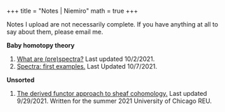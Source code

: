 +++
title = "Notes | Niemiro"
math = true
+++

Notes I upload are not necessarily complete. If you have anything at all to say about them, please email me.

**Baby homotopy theory**
1. [What are (pre)spectra?](/niemiro_prespectra.pdf) Last updated 10/2/2021.
2. [Spectra: first examples.](/spectra_examples.pdf) Last Updated 10/7/2021.

**Unsorted**
1. [The derived functor approach to sheaf cohomology.](/nsc.pdf) Last updated 9/29/2021. Written for the summer 2021 University of Chicago REU. 

